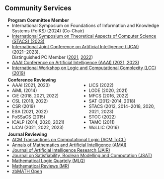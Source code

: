 ## Community Services

<h4 style="margin:0 10px 0;">Program Committee Member</h4>

<ul style="margin:0 0 5px;">
  <li><autocolor>International Symposium on Foundations of Information and Knowledge Systems (FoIKS) (2024)</autocolor> (Co-Chair)</li>
  <li><autocolor><a href="https://www.conferences.uni-hamburg.de/event/272/">International Symposium on Theoretical Aspects of Computer Science (STACS) (2023)</a></autocolor></li>
  <li><autocolor><a href="https://www.ijcai.org">International Joint Conference on Artificial Intelligence (IJCAI)</a> (2021&minus;2023),<br /> Distinguished PC Member (<a href="https://twitter.com/IJCAIconf/status/1433178877782892553">2021</a>, <a href="https://twitter.com/ijcaiconf/status/1551838447450595329?s=10&t=6wYerji3d4yfMjwbLmbCyQ">2022</a>)</autocolor></li>
  <li><autocolor><a href="https://aaai.org">AAAI Conference on Artificial Intelligence (AAAI) (2021, 2023)</a></autocolor></li>
  <li><autocolor><a href="https://www.cs.swansea.ac.uk/lcc/lcc2019.html">International Workshop on Logic and Computational Complexity (LCC) (2019)</a></autocolor></li>
</ul>

<h4 style="margin:0 10px 0;">Conference Reviewing</h4>

<ul style="margin:0 0 5px; column-count:2;">
  <li><autocolor>AAAI</autocolor> (2021, 2023)</li>
  <li><autocolor>AiML</autocolor> (2014)</li>
  <li><autocolor>CiE</autocolor> (2018, 2021, 2022)</li>
  <li><autocolor>CSL</autocolor> (2018, 2022)</li>
  <li><autocolor>CSR</autocolor> (2019)</li>
  <li><autocolor>ESA</autocolor> (2021, 2022)</li>
  <li><autocolor>FoSSaCS</autocolor> (2015)</li>
  <li><autocolor>ICALP</autocolor> (2014, 2020, 2021)</li>
  <li><autocolor>IJCAI</autocolor> (2021, 2022, 2023)</li>
  <li><autocolor>LICS</autocolor> (2022)</li>
  <li><autocolor>LODE</autocolor> (2020, 2021)</li>
  <li><autocolor>MFCS</autocolor> (2016, 2022)</li>
  <li><autocolor>SAT (2012-2014, 2018)</autocolor></li>
  <li><autocolor>STACS</autocolor> (2012, 2014&minus;2018, 2020, 2021, 2023)</li>
  <li><autocolor>STOC</autocolor> (2022)</li>
  <li><autocolor>TAMC</autocolor> (2011)</li>
  <li><autocolor>WoLLIC</autocolor> (2016)</li>
</ul>

<h4 style="margin:0 10px 0;">Journal Reviewing</h4>

<ul style="margin:0 0 20px;">
  <li><a href="https://dl.acm.org/journal/tocl"><autocolor>ACM Transactions on Computational Logic (ACM ToCL)</autocolor></a></li>
  <li><a href="https://www.springer.com/journal/10472"><autocolor>Annals of Mathematics and Artificial Intelligence (AMAI)</autocolor></a></li>
  <li><a href="http://jair.org/"><autocolor>Journal of Artificial Intelligence Research (JAIR)</autocolor></a></li>
  <li><a href="http://jsatjournal.org/"><autocolor>Journal on Satisfiability, Boolean Modelling and Computation (JSAT)</autocolor></a></li>
  <li><a href="https://onlinelibrary.wiley.com/journal/15213870"><autocolor>Mathematical Logic Quartely (MLQ)</autocolor></a></li>
  <li><a href="https://www.ams.org/publications/math-reviews/math-reviews"><autocolor>Mathematical Reviews (MR)</autocolor></a></li>
  <li><a href="https://zbmath.org"><autocolor>zbMATH Open</autocolor></a></li>
</ul>